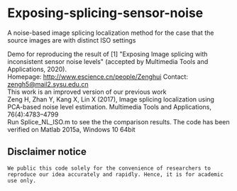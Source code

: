 # Exposing-splicing-sensor-noise
A noise-based image splicing localization method for the case that the source images are with distinct ISO settings

Demo for reproducing the result of 
[1] "Exposing Image splicing with inconsistent sensor noise levels" (accepted by Multimedia Tools and Applications, 2020).  
Homepage: http://www.escience.cn/people/Zenghui Contact: zengh5@mail2.sysu.edu.cn  
This work is an improved version of our previous work  
Zeng H, Zhan Y, Kang X, Lin X (2017), Image splicing localization using PCA-based noise level estimation. Multimedia Tools and Applications, 76(4):4783–4799  
Run Splice_NL_ISO.m to see the the comparison results. The code has been verified on Matlab 2015a, Windows 10 64bit
## Disclaimer notice ##
    We public this code solely for the convenience of researchers to reproduce our idea accurately and rapidly. Hence, it is for academic use only.

